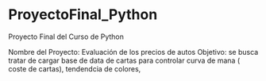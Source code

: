 # ProyectoFinal_Python
Proyecto Final del Curso de Python

Nombre del Proyecto: Evaluación de los precios de autos
Objetivo: se busca tratar de cargar base de data de cartas para controlar curva de mana ( coste de cartas), tendendcia de colores, 
